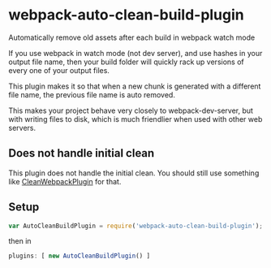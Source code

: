 # webpack-auto-clean-build-plugin
Automatically remove old assets after each build in webpack watch mode

If you use webpack in watch mode (not dev server), and use hashes in your output file name, then your build folder will quickly rack up versions of every one of your output files.

This plugin makes it so that when a new chunk is generated with a different file name, the previous file name is auto removed.

This makes your project behave very closely to webpack-dev-server, but with writing files to disk, which is much friendlier when used with other web servers.

## Does not handle initial clean

This plugin does not handle the initial clean. You should still use something like [CleanWebpackPlugin](https://github.com/johnagan/clean-webpack-plugin) for that.


## Setup

```javascript
var AutoCleanBuildPlugin = require('webpack-auto-clean-build-plugin');
```

then in 

```javascript
plugins: [ new AutoCleanBuildPlugin() ]
```
